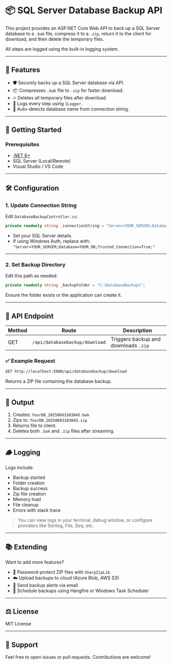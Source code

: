 # 📦 SQL Server Database Backup API

This project provides an ASP.NET Core Web API to back up a SQL Server database to a `.bak` file, compress it to a `.zip`, return it to the client for download, and then delete the temporary files. 

All steps are logged using the built-in logging system.

---

## 🔧 Features

- 🛡️ Securely backs up a SQL Server database via API.
- 📦 Compresses `.bak` file to `.zip` for faster download.
- 🔥 Deletes all temporary files after download.
- 📝 Logs every step using `ILogger`.
- 🧠 Auto-detects database name from connection string.

---

## 🚀 Getting Started

### Prerequisites

- [.NET 6+](https://dotnet.microsoft.com/download)
- SQL Server (Local/Remote)
- Visual Studio / VS Code

---

## 🛠️ Configuration

### 1. Update Connection String

Edit `DatabaseBackupController.cs`:

```csharp
private readonly string _connectionString = "Server=YOUR_SERVER;Database=YOUR_DB;User Id=sa;Password=yourPassword;";
```

- Set your SQL Server details.
- If using Windows Auth, replace with:  
  `"Server=YOUR_SERVER;Database=YOUR_DB;Trusted_Connection=True;"`

---

### 2. Set Backup Directory

Edit this path as needed:

```csharp
private readonly string _backupFolder = "C:\DatabaseBackups";
```

Ensure the folder exists or the application can create it.

---

## 📡 API Endpoint

| Method | Route                 | Description                  |
|--------|-----------------------|------------------------------|
| GET    | `/api/databasebackup/download` | Triggers backup and downloads `.zip` |

### ✅ Example Request

```bash
GET http://localhost:5000/api/databasebackup/download
```

Returns a ZIP file containing the database backup.

---

## 📁 Output

1. Creates: `YourDB_20250603103045.bak`
2. Zips to: `YourDB_20250603103045.zip`
3. Returns file to client.
4. Deletes both `.bak` and `.zip` files after streaming.

---

## 🪵 Logging

Logs include:

- Backup started
- Folder creation
- Backup success
- Zip file creation
- Memory load
- File cleanup
- Errors with stack trace

> You can view logs in your terminal, debug window, or configure providers like Serilog, File, Seq, etc.

---

## 📚 Extending

Want to add more features?

- 🔑 Password-protect ZIP files with `SharpZipLib`
- ☁️ Upload backups to cloud (Azure Blob, AWS S3)
- 🔔 Send backup alerts via email
- 📅 Schedule backups using Hangfire or Windows Task Scheduler

---

## ⚖️ License

MIT License

---

## 🙋 Support

Feel free to open issues or pull requests. Contributions are welcome!
